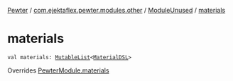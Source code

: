 [Pewter](../../index.md) / [com.ejektaflex.pewter.modules.other](../index.md) / [ModuleUnused](index.md) / [materials](./materials.md)

# materials

`val materials: `[`MutableList`](https://kotlinlang.org/api/latest/jvm/stdlib/kotlin.collections/-mutable-list/index.html)`<`[`MaterialDSL`](../../com.ejektaflex.pewter.api.core.materials/-material-d-s-l/index.md)`>`

Overrides [PewterModule.materials](../../com.ejektaflex.pewter.api.core/-pewter-module/materials.md)

